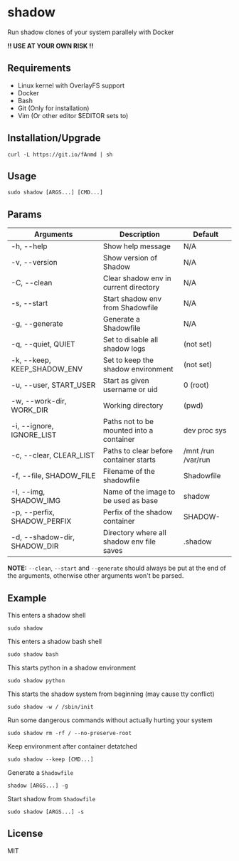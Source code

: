 # shadow
Run shadow clones of your system parallely with Docker

**!! USE AT YOUR OWN RISK !!**

## Requirements
- Linux kernel with OverlayFS support
- Docker
- Bash
- Git (Only for installation)
- Vim (Or other editor $EDITOR sets to)

## Installation/Upgrade
```
curl -L https://git.io/fAnmd | sh
```

## Usage
```
sudo shadow [ARGS...] [CMD...]
```

## Params
| Arguments                    | Description                               | Default            |
| ---------------------------- | ----------------------------------------- | ------------------ |
| -h, --help                   | Show help message                         | N/A                |
| -v, --version                | Show version of Shadow                    | N/A                |
| -C, --clean                  | Clear shadow env in current directory     | N/A                |
| -s, --start                  | Start shadow env from Shadowfile          | N/A                |
| -g, --generate               | Generate a Shadowfile                     | N/A                |
| -q, --quiet, QUIET           | Set to disable all shadow logs            | (not set)          |
| -k, --keep, KEEP_SHADOW_ENV  | Set to keep the shadow environment        | (not set)          |
| -u, --user, START_USER       | Start as given username or uid            | 0 (root)           |
| -w, --work-dir, WORK_DIR     | Working directory                         | (pwd)              |
| -i, --ignore, IGNORE_LIST    | Paths not to be mounted into a container  | dev proc sys       |
| -c, --clear, CLEAR_LIST      | Paths to clear before container starts    | /mnt /run /var/run |
| -f, --file, SHADOW_FILE      | Filename of the shadowfile                | Shadowfile         |
| -I, --img, SHADOW_IMG        | Name of the image to be used as base      | shadow             |
| -p, --perfix, SHADOW_PERFIX  | Perfix of the shadow container            | SHADOW-            |
| -d, --shadow-dir, SHADOW_DIR | Directory where all shadow env file saves | .shadow            |

**NOTE:** `--clean`, `--start` and `--generate` should always be put at the end of the arguments, otherwise other arguments won't be parsed.

## Example
This enters a shadow shell
```
sudo shadow
```

This enters a shadow bash shell
```
sudo shadow bash
```

This starts python in a shadow environment
```
sudo shadow python
```

This starts the shadow system from beginning (may cause tty conflict)
```
sudo shadow -w / /sbin/init
```

Run some dangerous commands without actually hurting your system
```
sudo shadow rm -rf / --no-preserve-root
```

Keep environment after container detatched
```
sudo shadow --keep [CMD...]
```

Generate a `Shadowfile`
```
shadow [ARGS...] -g
```

Start shadow from `Shadowfile`
```
sudo shadow [ARGS...] -s
```

## License
MIT

